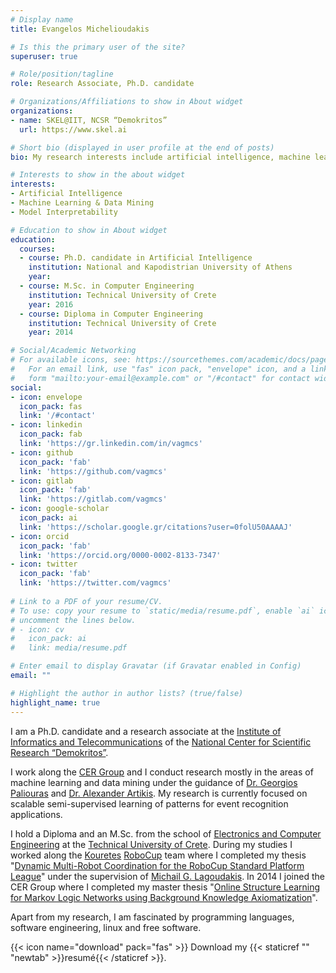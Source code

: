 ```yaml
---
# Display name
title: Evangelos Michelioudakis

# Is this the primary user of the site?
superuser: true

# Role/position/tagline
role: Research Associate, Ph.D. candidate

# Organizations/Affiliations to show in About widget
organizations:
- name: SKEL@IIT, NCSR “Demokritos”
  url: https://www.skel.ai

# Short bio (displayed in user profile at the end of posts)
bio: My research interests include artificial intelligence, machine learning and data mining.

# Interests to show in the about widget
interests:
- Artificial Intelligence
- Machine Learning & Data Mining
- Model Interpretability

# Education to show in About widget
education:
  courses:
  - course: Ph.D. candidate in Artificial Intelligence
    institution: National and Kapodistrian University of Athens
    year:
  - course: M.Sc. in Computer Engineering
    institution: Technical University of Crete
    year: 2016
  - course: Diploma in Computer Engineering
    institution: Technical University of Crete
    year: 2014

# Social/Academic Networking
# For available icons, see: https://sourcethemes.com/academic/docs/page-builder/#icons
#   For an email link, use "fas" icon pack, "envelope" icon, and a link in the
#   form "mailto:your-email@example.com" or "/#contact" for contact widget.
social:
- icon: envelope
  icon_pack: fas
  link: '/#contact'
- icon: linkedin
  icon_pack: fab
  link: 'https://gr.linkedin.com/in/vagmcs'
- icon: github
  icon_pack: 'fab'
  link: 'https://github.com/vagmcs'
- icon: gitlab
  icon_pack: 'fab'
  link: 'https://gitlab.com/vagmcs'
- icon: google-scholar
  icon_pack: ai
  link: 'https://scholar.google.gr/citations?user=0folU50AAAAJ'
- icon: orcid
  icon_pack: 'fab'
  link: 'https://orcid.org/0000-0002-8133-7347'
- icon: twitter
  icon_pack: 'fab'
  link: 'https://twitter.com/vagmcs'
  
# Link to a PDF of your resume/CV.
# To use: copy your resume to `static/media/resume.pdf`, enable `ai` icons in `params.toml`, and 
# uncomment the lines below.
# - icon: cv
#   icon_pack: ai
#   link: media/resume.pdf

# Enter email to display Gravatar (if Gravatar enabled in Config)
email: ""

# Highlight the author in author lists? (true/false)
highlight_name: true
---
```


I am a Ph.D. candidate and a research associate at the [Institute of Informatics and Telecommunications](http://www.iit.demokritos.gr) of the [National Center for Scientific Research “Demokritos”](http://www.demokritos.gr).

I work along the [CER Group](http://cer.iit.demokritos.gr) and I conduct research mostly in the areas of machine learning and data mining under the guidance of [Dr. Georgios Paliouras](http://users.iit.demokritos.gr/~paliourg/) and [Dr. Alexander Artikis](http://users.iit.demokritos.gr/~a.artikis/). My research is currently focused on scalable semi-supervised learning of patterns for event recognition applications.

I hold a Diploma and an M.Sc. from the school of [Electronics and Computer Engineering](https://www.ece.tuc.gr) at the [Technical University of Crete](https://www.tuc.gr). During my studies I worked along the [Kouretes](http://www.intelligence.tuc.gr/kouretes) [RoboCup](https://www.robocup.org) team where I completed my thesis "[Dynamic Multi-Robot Coordination for the RoboCup Standard Platform League](http://dias.library.tuc.gr/view/manf/16145)" under the supervision of [Michail G. Lagoudakis](http://www.intelligence.tuc.gr/~lagoudakis). In 2014 I joined the CER Group where I completed my master thesis "[Online Structure Learning for Markov Logic Networks using Background Knowledge Axiomatization](http://dias.library.tuc.gr/view/manf/64815)".

Apart from my research, I am fascinated by programming languages, software engineering, linux and free software.

{{< icon name="download" pack="fas" >}} Download my {{< staticref "" "newtab" >}}resumé{{< /staticref >}}.
